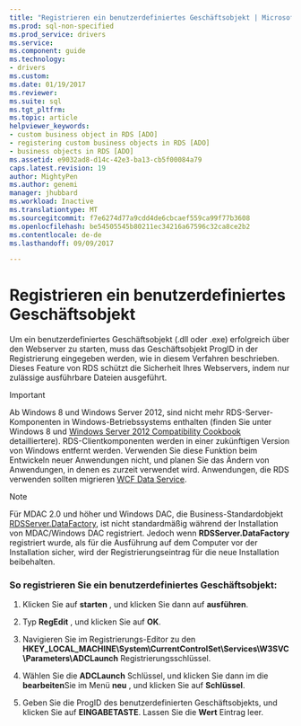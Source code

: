 ```yaml
---
title: "Registrieren ein benutzerdefiniertes Geschäftsobjekt | Microsoft Docs"
ms.prod: sql-non-specified
ms.prod_service: drivers
ms.service: 
ms.component: guide
ms.technology:
- drivers
ms.custom: 
ms.date: 01/19/2017
ms.reviewer: 
ms.suite: sql
ms.tgt_pltfrm: 
ms.topic: article
helpviewer_keywords:
- custom business object in RDS [ADO]
- registering custom business objects in RDS [ADO]
- business objects in RDS [ADO]
ms.assetid: e9032ad8-d14c-42e3-ba13-cb5f00084a79
caps.latest.revision: 19
author: MightyPen
ms.author: genemi
manager: jhubbard
ms.workload: Inactive
ms.translationtype: MT
ms.sourcegitcommit: f7e6274d77a9cdd4de6cbcaef559ca99f77b3608
ms.openlocfilehash: be54505545b80211ec34216a67596c32ca8ce2b2
ms.contentlocale: de-de
ms.lasthandoff: 09/09/2017

---
```

# <a name="registering-a-custom-business-object"></a>Registrieren ein benutzerdefiniertes Geschäftsobjekt
Um ein benutzerdefiniertes Geschäftsobjekt (.dll oder .exe) erfolgreich über den Webserver zu starten, muss das Geschäftsobjekt ProgID in der Registrierung eingegeben werden, wie in diesem Verfahren beschrieben. Dieses Feature von RDS schützt die Sicherheit Ihres Webservers, indem nur zulässige ausführbare Dateien ausgeführt.  
  
> [!IMPORTANT]
>  Ab Windows 8 und Windows Server 2012, sind nicht mehr RDS-Server-Komponenten in Windows-Betriebssystems enthalten (finden Sie unter Windows 8 und [Windows Server 2012 Compatibility Cookbook](https://www.microsoft.com/en-us/download/details.aspx?id=27416) detailliertere). RDS-Clientkomponenten werden in einer zukünftigen Version von Windows entfernt werden. Verwenden Sie diese Funktion beim Entwickeln neuer Anwendungen nicht, und planen Sie das Ändern von Anwendungen, in denen es zurzeit verwendet wird. Anwendungen, die RDS verwenden sollten migrieren [WCF Data Service](http://go.microsoft.com/fwlink/?LinkId=199565).  
  
> [!NOTE]
>  Für MDAC 2.0 und höher und Windows DAC, die Business-Standardobjekt [RDSServer.DataFactory](../../../ado/reference/rds-api/datafactory-object-rdsserver.md), ist nicht standardmäßig während der Installation von MDAC/Windows DAC registriert. Jedoch wenn **RDSServer.DataFactory** registriert wurde, als für die Ausführung auf dem Computer vor der Installation sicher, wird der Registrierungseintrag für die neue Installation beibehalten.  
  
### <a name="to-register-a-custom-business-object"></a>So registrieren Sie ein benutzerdefiniertes Geschäftsobjekt:  
  
1.  Klicken Sie auf **starten** , und klicken Sie dann auf **ausführen**.  
  
2.  Typ **RegEdit** , und klicken Sie auf **OK**.  
  
3.  Navigieren Sie im Registrierungs-Editor zu den **HKEY_LOCAL_MACHINE\System\CurrentControlSet\Services\W3SVC\Parameters\ADCLaunch** Registrierungsschlüssel.  
  
4.  Wählen Sie die **ADCLaunch** Schlüssel, und klicken Sie dann im die **bearbeiten**Sie im Menü **neu** , und klicken Sie auf **Schlüssel**.  
  
5.  Geben Sie die ProgID des benutzerdefinierten Geschäftsobjekts, und klicken Sie auf **EINGABETASTE**. Lassen Sie die **Wert** Eintrag leer.




